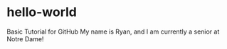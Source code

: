 # hello-world
Basic Tutorial for GitHub
My name is Ryan, and I am currently a senior at Notre Dame!
